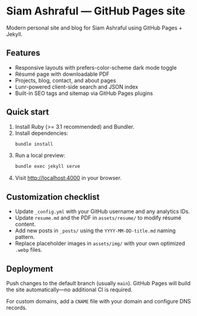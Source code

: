 # Siam Ashraful — GitHub Pages site

Modern personal site and blog for Siam Ashraful using GitHub Pages + Jekyll.

## Features
- Responsive layouts with prefers-color-scheme dark mode toggle
- Résumé page with downloadable PDF
- Projects, blog, contact, and about pages
- Lunr-powered client-side search and JSON index
- Built-in SEO tags and sitemap via GitHub Pages plugins

## Quick start
1. Install Ruby (>= 3.1 recommended) and Bundler.
2. Install dependencies:
   ```bash
   bundle install
   ```
3. Run a local preview:
   ```bash
   bundle exec jekyll serve
   ```
4. Visit [http://localhost:4000](http://localhost:4000) in your browser.

## Customization checklist
- Update `_config.yml` with your GitHub username and any analytics IDs.
- Update `resume.md` and the PDF in `assets/resume/` to modify résumé content.
- Add new posts in `_posts/` using the `YYYY-MM-DD-title.md` naming pattern.
- Replace placeholder images in `assets/img/` with your own optimized `.webp` files.

## Deployment
Push changes to the default branch (usually `main`). GitHub Pages will build the site automatically—no additional CI is required.

For custom domains, add a `CNAME` file with your domain and configure DNS records.
